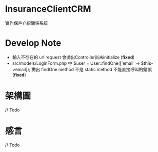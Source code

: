 # InsuranceClientCRM
實作保戶介紹關係系統

# Develop Note
- 輸入不存在的 url request 會拋出Controller尚未initialize    (**fixed**)
- src/models/LoginForm.php 中 $user = User::findOne(['email' => $this->email]);
  拋出 findOne method 不是 static method 不能直接呼叫的錯誤  (**fixed**)


# 架構圖
// Todo
# 感言
// Todo